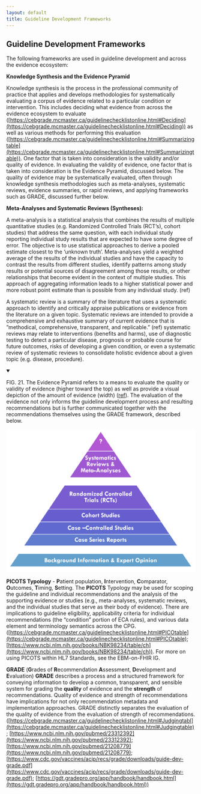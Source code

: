 ```yaml
---
layout: default
title: Guideline Development Frameworks
---
```

## **Guideline Development Frameworks** <!-- All of section 4.02 is already included in section 4 documen !-->

The following frameworks are used in guideline development and across the evidence ecosystem:

**Knowledge Synthesis and the Evidence Pyramid**

Knowledge synthesis is the process in the professional community of practice that applies and develops methodologies for systematically evaluating a corpus of evidence related to a particular condition or intervention.  This includes deciding what evidence from across the evidence ecosystem to evaluate ([https://cebgrade.mcmaster.ca/guidelinechecklistonline.html#Deciding](https://cebgrade.mcmaster.ca/guidelinechecklistonline.html#Deciding)) as well as various methods for performing this evaluation ([https://cebgrade.mcmaster.ca/guidelinechecklistonline.html#Summarizingtable](https://cebgrade.mcmaster.ca/guidelinechecklistonline.html#Summarizingtable)). <!-- Convert refs to LINKS !-->  One factor that is taken into consideration is the validity and/or quality of evidence.  In evaluating the validity of evidence, one factor that is taken into consideration is the Evidence Pyramid, discussed below.  The quality of evidence may be systematically evaluated, often through knowledge synthesis methodologies such as meta-analyses, systematic reviews, evidence summaries, or rapid reviews, and applying frameworks such as GRADE, discussed further below.

**Meta-Analyses and Systematic Reviews (Syntheses):**

A meta-analysis is a statistical analysis that combines the results of multiple quantitative studies (e.g. Randomized Controlled Trials (RCT’s), cohort studies) that address the same question, with each individual study reporting individual study results that are expected to have some degree of error. The objective is to use statistical approaches to derive a pooled estimate closest to the ‘unknown truth’. Meta-analyses yield a weighted average of the results of the individual studies and have the capacity to contrast the results from different studies, identify patterns among study results or potential sources of disagreement among those results, or other relationships that become evident in the context of multiple studies. This approach of aggregating information leads to a higher statistical power and more robust point estimate than is possible from any individual study. (ref)

A systematic review is a summary of the literature that uses a systematic approach to identify and critically appraise publications or evidence from the literature on a given topic.  Systematic reviews are intended to provide a comprehensive and exhaustive summary of current evidence that is ”methodical, comprehensive, transparent, and replicable.” (ref) systematic reviews may relate to interventions (benefits and harms), use of diagnostic testing to detect a particular disease, prognosis or probable course for future outcomes, risks of developing a given condition, or even a systematic review of systematic reviews to consolidate holistic evidence about a given topic (e.g. disease, procedure).

<details open>

<summary>

FIG. 21. The Evidence Pyramid refers to a means to evaluate the quality or validity of evidence (higher toward the top) as well as provide a visual depiction of the amount of evidence (width) ([ref](http://dx.doi.org/10.1136/ebmed-2016-110401)).  The evaluation of the evidence not only informs the guideline development process and resulting recommendations but is further communicated together with the recommendations themselves using the GRADE framework, described below.

</summary>

<img src="assets/images/CPG-04-01.png" alt="Evidence Pyramid" class="img-responsive img-rounded center-block"/>

</details>


**PICOTS Typology** - **P**atient population, **I**ntervention, **C**omparator, **O**utcomes, **T**iming, **S**etting. The **PICOTS** Typology may be used for scoping the guideline and individual recommendations and the analysis of the supporting evidence or studies (e.g., meta-analyses, systematic reviews, and the individual studies that serve as their body of evidence).  There are implications to guideline eligibility, applicability criteria for individual recommendations (the “condition” portion of ECA rules), and various data element and terminology semantics across the CPG. ([https://cebgrade.mcmaster.ca/guidelinechecklistonline.html#PICOtable](https://cebgrade.mcmaster.ca/guidelinechecklistonline.html#PICOtable); [https://www.ncbi.nlm.nih.gov/books/NBK98234/table/ch](https://www.ncbi.nlm.nih.gov/books/NBK98234/table/ch)).  For more on using PICOTS within HL7 Standards, see the EBM-on-FHIR IG. <!-- Need ref !-->

**GRADE** (**G**rades of **R**ecommendation **A**ssessment, **D**evelopment and **E**valuation) **GRADE** describes a process and a structured framework for conveying information to develop a common, transparent, and sensible system for grading the **quality** of evidence and the **strength** of recommendations. Quality of evidence and strength of recommendations have implications for not only recommendation metadata and implementation approaches.  GRADE distinctly separates the evaluation of the quality of evidence from the evaluation of strength of recommendations.  ([https://cebgrade.mcmaster.ca/guidelinechecklistonline.html#Judgingtabl](https://cebgrade.mcmaster.ca/guidelinechecklistonline.html#Judgingtable); [https://www.ncbi.nlm.nih.gov/pubmed/23312392](https://www.ncbi.nlm.nih.gov/pubmed/23312392); [https://www.ncbi.nlm.nih.gov/pubmed/21208779](https://www.ncbi.nlm.nih.gov/pubmed/21208779); [https://www.cdc.gov/vaccines/acip/recs/grade/downloads/guide-dev-grade.pdf](https://www.cdc.gov/vaccines/acip/recs/grade/downloads/guide-dev-grade.pdf); [https://gdt.gradepro.org/app/handbook/handbook.html](https://gdt.gradepro.org/app/handbook/handbook.html)) <!-- add these as other refs vs links !-->

